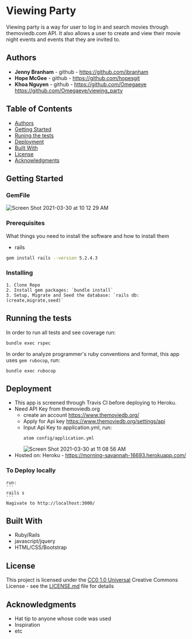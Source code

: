 # Viewing Party

Viewing party is a way for user to log in and search movies through themoviedb.com API. It also allows a user to create and view their movie night events and events that they are invited to.

## Authors

- **Jenny Branham** - github - https://github.com/jbranham
- **Hope McGee** - github - https://github.com/hopesgit
- **Khoa Nguyen** - github - https://github.com/Omegaeye
https://github.com/Omegaeye/viewing_party

## Table of Contents

  - [Authors](#authors)
  - [Getting Started](#getting-started)
  - [Runing the tests](#running-the-tests)
  - [Deployment](#deployment)
  - [Built With](#built-with)
  - [License](#license)
  - [Acknowledgments](#acknowledgments)

## Getting Started

### GemFile

![Screen Shot 2021-03-30 at 10 12 29 AM](https://user-images.githubusercontent.com/46826902/113021261-a4938d80-9140-11eb-8b2e-b2e15cec2f0a.png)


### Prerequisites

What things you need to install the software and how to install them

* rails
```sh
gem install rails --version 5.2.4.3
```

### Installing

    1. Clone Repo
    2. Install gem packages: `bundle install`
    3. Setup, Migrate and Seed the database: `rails db:(create,migrate,seed)`

## Running the tests

In order to run all tests and see coverage run:

```
bundle exec rspec
```

In order to analyze programmer's ruby conventions and format, this app uses `gem rubocop`, run:

```
bundle exec rubocop
```

## Deployment
  * This app is screened through Travis CI before deploying to Heroku.
  * Need API Key from themoviedb.org
      * create an account https://www.themoviedb.org/
      * Apply for Api key https://www.themoviedb.org/settings/api
      * Input Api Key to application.yml, run:  
        ```
        atom config/application.yml
        ```
        ![Screen Shot 2021-03-30 at 11 08 56 AM](https://user-images.githubusercontent.com/46826902/113028529-9c3f5080-9148-11eb-935a-d39b8076bf17.png)
  * Hosted on: Heroku - https://morning-savannah-16693.herokuapp.com/

### To Deploy locally
    run:
    ```
    rails s
    ```
    Nagivate to http://localhost:3000/

## Built With

  - Ruby/Rails
  - javascript/jquery
  - HTML/CSS/Bootstrap

## License

This project is licensed under the [CC0 1.0 Universal](LICENSE.md)
Creative Commons License - see the [LICENSE.md](LICENSE.md) file for
details

## Acknowledgments

  - Hat tip to anyone whose code was used
  - Inspiration
  - etc
